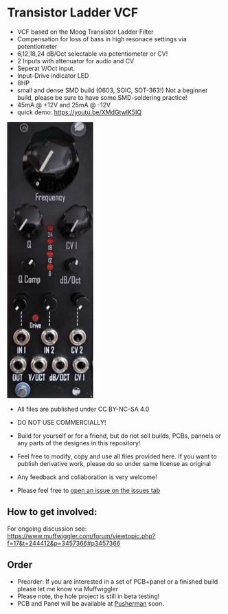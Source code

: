 
# Transistor Ladder VCF

- VCF based on the Moog Transistor Ladder Filter
- Compensation for loss of bass in high resonace settings via potentiometer
- 6,12,18,24 dB/Oct selectable via potentiometer or CV!
- 2 Inputs with attenuator for audio and CV
- Seperat V/Oct input.
- Input-Drive indicator LED
- 8HP
- small and dense SMD build (0603, SOIC, SOT-363!) Not a beginner build, please be sure to have some SMD-soldering practice!
- 45mA @ +12V and 25mA @ -12V
- quick demo:  https://youtu.be/XMdGtwIK5IQ
<img src="picture.jpg" alt="picture" width="200"/>

- All files are published under CC BY-NC-SA 4.0 
- DO NOT USE COMMERCIALLY!
- Build for yourself or for a friend, but do not sell builds, PCBs, pannels or any parts of the designes in this repository! 
- Feel free to modify, copy and use all files provided here. If you want to publish derivative work, please do so under same license as original

- Any feedback and collaboration is very welcome!
- Please feel free to [open an issue on the issues tab](https://github.com/Cs4System/Eurorack/issues)

## How to get involved:
For ongoing discussion see:
https://www.muffwiggler.com/forum/viewtopic.php?f=17&t=244412&p=3457366#p3457366

## Order
- Preorder: If you are interested in a set of PCB+panel or a finished build please let me know via Muffwiggler
- Please note, the hole project is still in beta testing!
- PCB and Panel will be available at [Pusherman](https://pushermanproductions.com/) soon.

